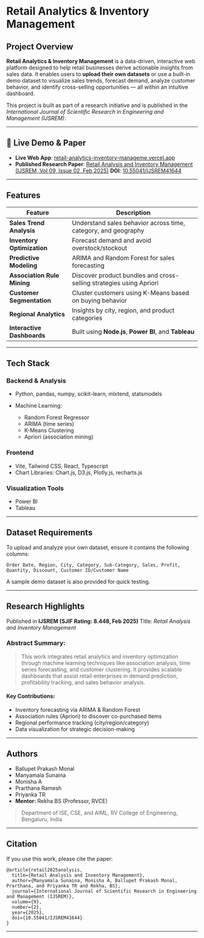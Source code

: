 # Retail Analytics & Inventory Management

## Project Overview

**Retail Analytics & Inventory Management** is a data-driven, interactive web platform designed to help retail businesses derive actionable insights from sales data. It enables users to **upload their own datasets** or use a built-in demo dataset to visualize sales trends, forecast demand, analyze customer behavior, and identify cross-selling opportunities — all within an intuitive dashboard.

This project is built as part of a research initiative and is published in the *International Journal of Scientific Research in Engineering and Management (IJSREM)*.

---

## 🔗 Live Demo & Paper

* **Live Web App**: [retail-analytics-inventory-manageme.vercel.app](https://retail-analytics-inventory-manageme.vercel.app/)
* **Published Research Paper**: [Retail Analysis and Inventory Management (IJSREM, Vol 09, Issue 02, Feb 2025)](https://ijsrem.com/download/retail-analysis-and-inventory-management/)
  **DOI**: [10.55041/IJSREM41644](https://doi.org/10.55041/IJSREM41644)

---

## Features

| **Feature**                | **Description**                                                                 |
|---------------------------|---------------------------------------------------------------------------------|
|**Sales Trend Analysis** | Understand sales behavior across time, category, and geography|
|**Inventory Optimization** | Forecast demand and avoid overstock/stockout|
|**Predictive Modeling** | ARIMA and Random Forest for sales forecasting|
|**Association Rule Mining** | Discover product bundles and cross-selling strategies using Apriori|
|**Customer Segmentation** | Cluster customers using K-Means based on buying behavior|
|**Regional Analytics** | Insights by city, region, and product categories|
|**Interactive Dashboards** | Built using **Node.js**, **Power BI**, and **Tableau**|

---

## Tech Stack

### Backend & Analysis

* Python, pandas, numpy, scikit-learn, mlxtend, statsmodels
* Machine Learning:

  * Random Forest Regressor
  * ARIMA (time series)
  * K-Means Clustering
  * Apriori (association mining)

### Frontend

* Vite, Tailwind CSS, React, Typescript
* Chart Libraries: Chart.js, D3.js, Plotly.js, recharts.js

### Visualization Tools

* Power BI
* Tableau

---

## Dataset Requirements

To upload and analyze your own dataset, ensure it contains the following columns:

```plaintext
Order Date, Region, City, Category, Sub-Category, Sales, Profit, Quantity, Discount, Customer ID/Customer Name
```

A sample demo dataset is also provided for quick testing.

---
## Research Highlights

Published in **IJSREM (SJIF Rating: 8.448, Feb 2025)**
Title: *Retail Analysis and Inventory Management*

### Abstract Summary:

> This work integrates retail analytics and inventory optimization through machine learning techniques like association analysis, time series forecasting, and customer clustering. It provides scalable dashboards that assist retail enterprises in demand prediction, profitability tracking, and sales behavior analysis.

#### Key Contributions:

* Inventory forecasting via ARIMA & Random Forest
* Association rules (Apriori) to discover co-purchased items
* Regional performance tracking (city/region/category)
* Data visualization for strategic decision-making

---

## Authors

* Ballupet Prakash Monal
* Manyamala Sunaina
* Monisha A
* Prarthana Ramesh
* Priyanka TR
* **Mentor:** Rekha BS (Professor, RVCE)

> Department of ISE, CSE, and AIML, RV College of Engineering, Bengaluru, India

---

## Citation

If you use this work, please cite the paper:

```
@article{retail2025analysis,
  title={Retail Analysis and Inventory Management},
  author={Manyamala Sunaina, Monisha A, Ballupet Prakash Monal, Prarthana, and Priyanka TR and Rekha, BS},
  journal={International Journal of Scientific Research in Engineering and Management (IJSREM)},
  volume={9},
  number={2},
  year={2025},
  doi={10.55041/IJSREM41644}
}
```
---

